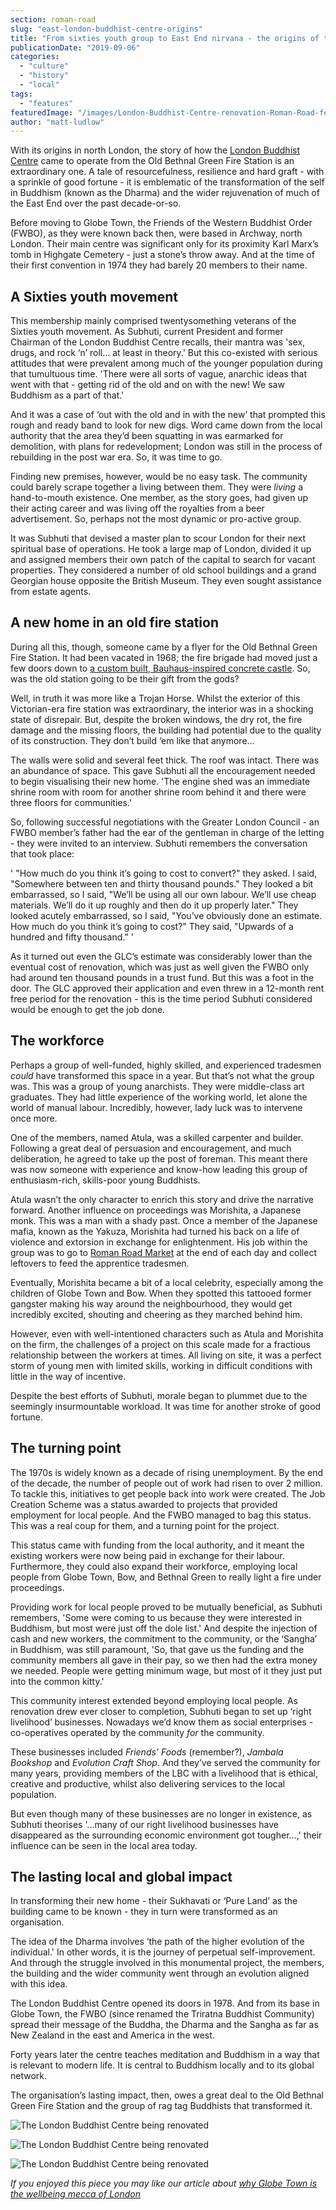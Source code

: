 ```yaml
---
section: roman-road
slug: "east-london-buddhist-centre-origins"
title: "From sixties youth group to East End nirvana - the origins of the London Buddhist Centre"
publicationDate: "2019-09-06"
categories: 
  - "culture"
  - "history"
  - "local"
tags: 
  - "features"
featuredImage: "/images/London-Buddhist-Centre-renovation-Roman-Road-featured.jpg"
author: "matt-ludlow"
---
```


With its origins in north London, the story of how the [London Buddhist Centre](https://romanroadlondon.com/london-buddhist-centre-east-london/) came to operate from the Old Bethnal Green Fire Station is an extraordinary one. A tale of resourcefulness, resilience and hard graft - with a sprinkle of good fortune - it is emblematic of the transformation of the self in Buddhism (known as the Dharma) and the wider rejuvenation of much of the East End over the past decade-or-so.

Before moving to Globe Town, the Friends of the Western Buddhist Order (FWBO), as they were known back then, were based in Archway, north London. Their main centre was significant only for its proximity Karl Marx’s tomb in Highgate Cemetery - just a stone’s throw away. And at the time of their first convention in 1974 they had barely 20 members to their name.

## **A Sixties youth movement**

This membership mainly comprised twentysomething veterans of the Sixties youth movement. As Subhuti, current President and former Chairman of the London Buddhist Centre recalls, their mantra was 'sex, drugs, and rock ‘n’ roll… at least in theory.' But this co-existed with serious attitudes that were prevalent among much of the younger population during that tumultuous time. 'There were all sorts of vague, anarchic ideas that went with that - getting rid of the old and on with the new! We saw Buddhism as a part of that.'

And it was a case of ‘out with the old and in with the new’ that prompted this rough and ready band to look for new digs. Word came down from the local authority that the area they’d been squatting in was earmarked for demolition, with plans for redevelopment; London was still in the process of rebuilding in the post war era. So, it was time to go.

Finding new premises, however, would be no easy task. The community could barely scrape together a living between them. They were _living_ a hand-to-mouth existence. One member, as the story goes, had given up their acting career and was living off the royalties from a beer advertisement. So, perhaps not the most dynamic or pro-active group.

It was Subhuti that devised a master plan to scour London for their next spiritual base of operations. He took a large map of London, divided it up and assigned members their own patch of the capital to search for vacant properties. They considered a number of old school buildings and a grand Georgian house opposite the British Museum. They even sought assistance from estate agents.

## **A new home** in an old fire station

During all this, though, someone came by a flyer for the Old Bethnal Green Fire Station. It had been vacated in 1968; the fire brigade had moved just a few doors down to [a custom built, Bauhaus-inspired concrete castle](https://romanroadlondon.com/bethnal-green-fire-station/). So, was the old station going to be their gift from the gods?

Well, in truth it was more like a Trojan Horse. Whilst the exterior of this Victorian-era fire station was extraordinary, the interior was in a shocking state of disrepair. But, despite the broken windows, the dry rot, the fire damage and the missing floors, the building had potential due to the quality of its construction. They don’t build ‘em like that anymore…

The walls were solid and several feet thick. The roof was intact. There was an abundance of space. This gave Subhuti all the encouragement needed to begin visualising their new home. 'The engine shed was an immediate shrine room with room for another shrine room behind it and there were three floors for communities.'

So, following successful negotiations with the Greater London Council - an FWBO member’s father had the ear of the gentleman in charge of the letting - they were invited to an interview. Subhuti remembers the conversation that took place:

' "How much do you think it’s going to cost to convert?" they asked. I said, "Somewhere between ten and thirty thousand pounds." They looked a bit embarrassed, so I said, "We’ll be using all our own labour. We’ll use cheap materials. We’ll do it up roughly and then do it up properly later." They looked acutely embarrassed, so I said, "You’ve obviously done an estimate. How much do you think it’s going to cost?" They said, "Upwards of a hundred and fifty thousand.” '

As it turned out even the GLC’s estimate was considerably lower than the eventual cost of renovation, which was just as well given the FWBO only had around ten thousand pounds in a trust fund. But this was a foot in the door. The GLC approved their application and even threw in a 12-month rent free period for the renovation - this is the time period Subhuti considered would be enough to get the job done.

## **The workforce**

Perhaps a group of well-funded, highly skilled, and experienced tradesmen _could_ have transformed this space in a year. But that’s not what the group was. This was a group of young anarchists. They were middle-class art graduates. They had little experience of the working world, let alone the world of manual labour. Incredibly, however, lady luck was to intervene once more.

One of the members, named Atula, was a skilled carpenter and builder. Following a great deal of persuasion and encouragement, and much deliberation, he agreed to take up the post of foreman. This meant there was now someone with experience and know-how leading this group of enthusiasm-rich, skills-poor young Buddhists.

Atula wasn’t the only character to enrich this story and drive the narrative forward. Another influence on proceedings was Morishita, a Japanese monk. This was a man with a shady past. Once a member of the Japanese mafia, known as the Yakuza, Morishita had turned his back on a life of violence and extorsion in exchange for enlightenment. His job within the group was to go to [Roman Road Market](https://romanroadlondon.com/best-things-to-do-on-roman-road-market/) at the end of each day and collect leftovers to feed the apprentice tradesmen.

Eventually, Morishita became a bit of a local celebrity, especially among the children of Globe Town and Bow. When they spotted this tattooed former gangster making his way around the neighbourhood, they would get incredibly excited, shouting and cheering as they marched behind him.  

However, even with well-intentioned characters such as Atula and Morishita on the firm, the challenges of a project on this scale made for a fractious relationship between the workers at times. All living on site, it was a perfect storm of young men with limited skills, working in difficult conditions with little in the way of incentive.

Despite the best efforts of Subhuti, morale began to plummet due to the seemingly insurmountable workload. It was time for another stroke of good fortune.

## **The turning point**

The 1970s is widely known as a decade of rising unemployment. By the end of the decade, the number of people out of work had risen to over 2 million. To tackle this, initiatives to get people back into work were created. The Job Creation Scheme was a status awarded to projects that provided employment for local people. And the FWBO managed to bag this status. This was a real coup for them, and a turning point for the project.

This status came with funding from the local authority, and it meant the existing workers were now being paid in exchange for their labour. Furthermore, they could also expand their workforce, employing local people from Globe Town, Bow, and Bethnal Green to really light a fire under proceedings.

Providing work for local people proved to be mutually beneficial, as Subhuti remembers, 'Some were coming to us because they were interested in Buddhism, but most were just off the dole list.' And despite the injection of cash and new workers, the commitment to the community, or the ‘Sangha’ in Buddhism, was still paramount, 'So, that gave us the funding and the community members all gave in their pay, so we then had the extra money we needed. People were getting minimum wage, but most of it they just put into the common kitty.'

This community interest extended beyond employing local people. As renovation drew ever closer to completion, Subhuti began to set up ‘right livelihood’ businesses. Nowadays we’d know them as social enterprises - co-operatives operated by the community _for_ the community.

These businesses included _Friends’ Foods_ (remember?), _Jambala Bookshop_ and _Evolution Craft Shop_. And they’ve served the community for many years, providing members of the LBC with a livelihood that is ethical, creative and productive, whilst also delivering services to the local population.

But even though many of these businesses are no longer in existence, as Subhuti theorises '…many of our right livelihood businesses have disappeared as the surrounding economic environment got tougher…,' their influence can be seen in the local area today.

## **The lasting local and global impact**

In transforming their new home - their Sukhavati or ‘Pure Land’ as the building came to be known - they in turn were transformed as an organisation.

The idea of the Dharma involves ‘the path of the higher evolution of the individual.' In other words, it is the journey of perpetual self-improvement. And through the struggle involved in this monumental project, the members, the building and the wider community went through an evolution aligned with this idea.

The London Buddhist Centre opened its doors in 1978. And from its base in Globe Town, the FWBO (since renamed the Triratna Buddhist Community) spread their message of the Buddha, the Dharma and the Sangha as far as New Zealand in the east and America in the west.

Forty years later the centre teaches meditation and Buddhism in a way that is relevant to modern life. It is central to Buddhism locally and to its global network.

The organisation’s lasting impact, then, owes a great deal to the Old Bethnal Green Fire Station and the group of rag tag Buddhists that transformed it.

![The London Buddhist Centre being renovated](/images/London-Buddhist-Centre-renovation-Roman-Road-3.jpg)

![The London Buddhist Centre being renovated](/images/London-Buddhist-Centre-renovation-Roman-Road-1.jpg)

![The London Buddhist Centre being renovated](/images/London-Buddhist-Centre-renovation-Roman-Road-2-1024x726.jpg)

_If you enjoyed this piece you may like our article about [why Globe Town is the wellbeing mecca of London](https://romanroadlondon.com/globe-town-area-guide/)_
